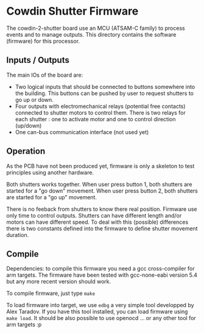 Cowdin Shutter Firmware
=======================

The cowdin-2-shutter board use an MCU (ATSAM-C family) to process events and
to manage outputs. This directory contains the software (firmware) for this
processor.

Inputs / Outputs
----------------

The main IOs of the board are:
 - Two logical inputs that should be connected to buttons somewhere into the
   building. This buttons can be pushed by user to request shutters to go up
   or down.
 - Four outputs with electromechanical relays (potential free contacts)
   connected to shutter motors to control them. There is two relays for each
   shutter : one to activate motor and one to control direction (up/down)
 - One can-bus communication interface (not used yet)

Operation
---------

As the PCB have not been produced yet, firmware is only a skeleton to test
principles using another hardware.

Both shutters works together. When user press button 1, both shutters are
started for a "go down" movement. When user press button 2, both shutters
are started for a "go up" movement.

There is no feeback from shutters to know there real position. Firmware use
only time to control outputs. Shutters can have different length and/or motors
can have different speed. To deal with this (possible) differences there is
two constants defined into the firmware to define shutter movement duration.

Compile
-------

Dependencies: to compile this firmware you need a gcc cross-compiler for arm
targets. The firmware have been tested with gcc-none-eabi version 5.4 but any
more recent version should work.

To compile firmware, just type `make`

To load firmware into target, we use `edbg` a very simple tool developped by
Alex Taradov. If you have this tool installed, you can load firmware using
`make load`. It should be also possible to use openocd ... or any other tool
for arm targets :p
